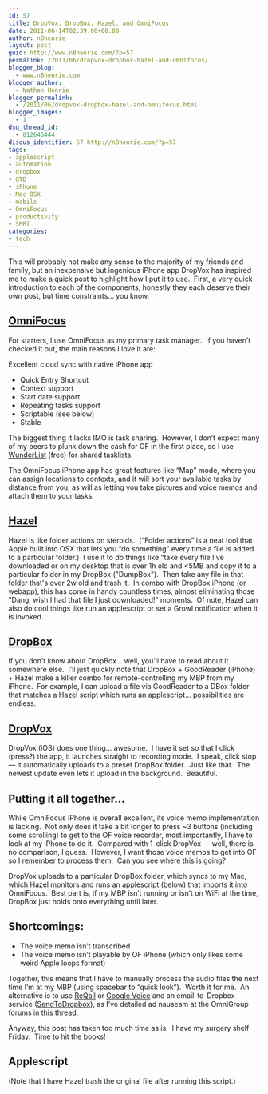 ```yaml
---
id: 57
title: DropVox, DropBox, Hazel, and OmniFocus
date: 2011-06-14T02:39:00+00:00
author: n8henrie
layout: post
guid: http://www.n8henrie.com/?p=57
permalink: /2011/06/dropvox-dropbox-hazel-and-omnifocus/
blogger_blog:
  - www.n8henrie.com
blogger_author:
  - Nathan Henrie
blogger_permalink:
  - /2011/06/dropvox-dropbox-hazel-and-omnifocus.html
blogger_images:
  - 1
dsq_thread_id:
  - 812645444
disqus_identifier: 57 http://n8henrie.com/?p=57
tags:
- applescript
- automation
- dropbox
- GTD
- iPhone
- Mac OSX
- mobile
- OmniFocus
- productivity
- SMRT
categories:
- tech
---
```

This will probably not make any sense to the majority of my friends and family, but an inexpensive but ingenious iPhone app DropVox has inspired me to make a quick post to highlight how I put it to use.  First, a very quick introduction to each of the components; honestly they each deserve their own post, but time constraints… you know.

## <a href="http://www.omnigroup.com/products/omnifocus" title="OmniFocus" target="_blank">OmniFocus</a>

For starters, I use OmniFocus as my primary task manager.  If you haven’t checked it out, the main reasons I love it are:

Excellent cloud sync with native iPhone app

- Quick Entry Shortcut
- Context support
- Start date support
- Repeating tasks support
- Scriptable (see below)
- Stable

The biggest thing it lacks IMO is task sharing.  However, I don’t expect many of my peers to plunk down the cash for OF in the first place, so I use <a href="http://www.6wunderkinder.com/wunderlist" title="Wunderlist" target="_blank">WunderList</a> (free) for shared tasklists.

The OmniFocus iPhone app has great features like “Map” mode, where you can assign locations to contexts, and it will sort your available tasks by distance from you, as will as letting you take pictures and voice memos and attach them to your tasks.

## <a href="http://www.noodlesoft.com/hazel.php" title="Hazel" target="_blank">Hazel</a>

Hazel is like folder actions on steroids.  (“Folder actions” is a neat tool that Apple built into OSX that lets you “do something” every time a file is added to a particular folder.)  I use it to do things like “take every file I’ve downloaded or on my desktop that is over 1h old and <5MB and copy it to a particular folder in my DropBox ("DumpBox").  Then take any file in that folder that's over 2w old and trash it.  In combo with DropBox iPhone (or webapp), this has come in handy countless times, almost eliminating those "Dang, wish I had that file I just downloaded!" moments.  Of note, Hazel can also do cool things like run an applescript or set a Growl notification when it is invoked.

## <a href="https://www.dropbox.com/" title="DropBox" target="_blank">DropBox</a>

If you don’t know about DropBox… well, you’ll have to read about it somewhere else.  I’ll just quickly note that DropBox + GoodReader (iPhone) + Hazel make a killer combo for remote-controlling my MBP from my iPhone.  For example, I can upload a file via GoodReader to a DBox folder that matches a Hazel script which runs an applescript… possibilities are endless.

## <a href="http://www.irradiatedsoftware.com/dropvox/" title="DropVox" target="_blank">DropVox</a>

DropVox (iOS) does one thing… awesome.  I have it set so that I click (press?) the app, it launches straight to recording mode.  I speak, click stop — it automatically uploads to a preset DropBox folder.  Just like that.  The newest update even lets it upload in the background.  Beautiful.

## Putting it all together…

While OmniFocus iPhone is overall excellent, its voice memo implementation is lacking.  Not only does it take a bit longer to press ~3 buttons (including some scrolling) to get to the OF voice recorder, most importantly, I have to look at my iPhone to do it.  Compared with 1-click DropVox — well, there is no comparison, I guess.  However, I want those voice memos to get into OF so I remember to process them.  Can you see where this is going?

DropVox uploads to a particular DropBox folder, which syncs to my Mac, which Hazel monitors and runs an applescript (below) that imports it into OmniFocus.  Best part is, if my MBP isn’t running or isn’t on WiFi at the time, DropBox just holds onto everything until later.

## Shortcomings:

- The voice memo isn’t transcribed
- The voice memo isn’t playable by OF iPhone (which only likes some weird Apple loops format)

Together, this means that I have to manually process the audio files the next time I’m at my MBP (using spacebar to “quick look”).  Worth it for me.  An alternative is to use <a href="http://www.reqall.com/" title="ReQall" target="_blank">ReQall</a> or <a href="https://accounts.google.com/ServiceLogin?service=grandcentral&passive=1209600&continue=https://www.google.com/voice&followup=https://www.google.com/voice&ltmpl=open" title="Google Voice" target="_blank">Google Voice</a> and an email-to-Dropbox service (<a href="http://sendtodropbox.com" title="SendToDropbox" target="_blank">SendToDropbox</a>), as I’ve detailed ad nauseam at the OmniGroup forums in <a href="http://forums.omnigroup.com/showthread.php?t=11543" title="Voice to OmniFocus" target="_blank">this thread</a>.

Anyway, this post has taken too much time as is.  I have my surgery shelf Friday.  Time to hit the books!

## Applescript

(Note that I have Hazel trash the original file after running this script.)

<script src="http://pastebin.com/embed_js.php?i=i0gErCpx"></script>
